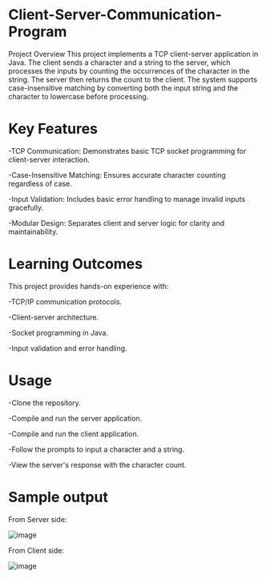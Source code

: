 # Client-Server-Communication-Program

Project Overview
This project implements a TCP client-server application in Java. The client sends a character and a string to the server, which processes the inputs by counting the occurrences of the character in the string. The server then returns the count to the client. The system supports case-insensitive matching by converting both the input string and the character to lowercase before processing.

# Key Features

-TCP Communication: Demonstrates basic TCP socket programming for client-server interaction.

-Case-Insensitive Matching: Ensures accurate character counting regardless of case.

-Input Validation: Includes basic error handling to manage invalid inputs gracefully.

-Modular Design: Separates client and server logic for clarity and maintainability.

# Learning Outcomes
This project provides hands-on experience with:

-TCP/IP communication protocols.

-Client-server architecture.

-Socket programming in Java.

-Input validation and error handling.

# Usage

-Clone the repository.

-Compile and run the server application.

-Compile and run the client application.

-Follow the prompts to input a character and a string.

-View the server's response with the character count.

# Sample output
From Server side:

![image](https://github.com/user-attachments/assets/92b91ea3-910b-4ee4-ac76-da82a620ce69)


From Client side:

![image](https://github.com/user-attachments/assets/314396a2-2dd9-492c-a1c5-0f80bcf2dd65)

